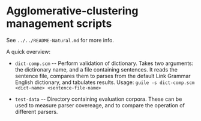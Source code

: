 
Agglomerative-clustering management scripts
===========================================
See `../../README-Natural.md` for more info.

A quick overview:

* `dict-comp.scm` -- Perform validation of dictionary. Takes two
  arguments: the dictironary name, and a file containing sentences.
  It reads the sentence file, compares them to parses from the
  default Link Grammar English dictionary, and tabulates results.
  Usage: `guile -s dict-comp.scm <dict-name> <sentence-file-name>`

* `test-data` -- Directory containing evaluation corpora. These
  can be used to measure parser covereage, and to compare the operation
  of different parsers.
